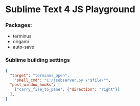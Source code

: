 # Sublime Text 4 JS Playground  
### Packages:
* terminus 
* origami 
* auto-save  

### Sublime building settings
```json
{  
  "target": "terminus_open",
	"shell_cmd": "C:/jsobserver.py \"$file\"",
  "post_window_hooks": [
    ["carry_file_to_pane", {"direction": "right"}]
  ],
}
```
